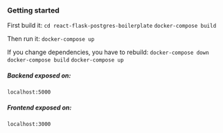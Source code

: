 ### Getting started
First build it:
`cd react-flask-postgres-boilerplate`
`docker-compose build`

Then run it:
`docker-compose up`

If you change dependencies, you have to rebuild:
`docker-compose down`
`docker-compose build`
`docker-compose up`


##### Backend exposed on:
`localhost:5000`

##### Frontend exposed on:
`localhost:3000`